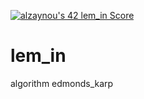 [![alzaynou's 42 lem_in Score](https://badge42.vercel.app/api/v2/cl2mjk5oo009709i7yb0upwvb/project/2406518)](https://github.com/alizaynoune)
# lem_in
algorithm edmonds_karp 
